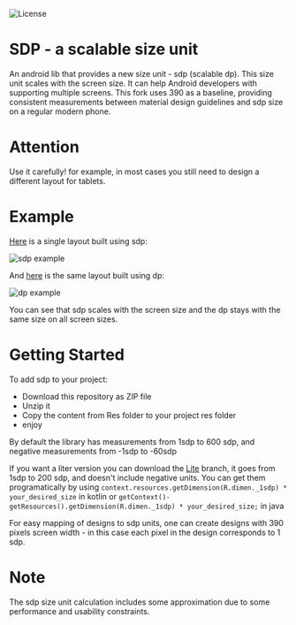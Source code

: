 ![License](https://img.shields.io/github/license/intuit/sdp)

# SDP - a scalable size unit
An android lib that provides a new size unit - sdp (scalable dp). This size unit scales with the screen size. It can help Android developers with supporting multiple screens.
This fork uses 390 as a baseline, providing consistent measurements between material design guidelines and sdp size on a regular modern phone.

# Attention
Use it carefully! for example, in most cases you still need to design a different layout for tablets.

# Example
[Here](https://github.com/intuit/sdp/blob/master/sdp-android/src/main/res/layout/sdp_example.xml) is a single layout built using sdp:

![sdp example](https://github.com/intuit/sdp/blob/master/sdp_example.png)

And [here](https://github.com/intuit/sdp/blob/master/sdp-android/src/main/res/layout/dp_example.xml) is the same layout built using dp:

![dp example](https://github.com/intuit/sdp/blob/master/dp_example.png)

You can see that sdp scales with the screen size and the dp stays with the same size on all screen sizes.

# Getting Started

To add sdp to your project:

* Download this repository as ZIP file
* Unzip it
* Copy the content from Res folder to your project res folder
* enjoy

By default the library has measurements from 1sdp to 600 sdp, and negative measurements from -1sdp to -60sdp

If you want a liter version you can download the [Lite](https://github.com/elMuso/sdp-modern/archive/refs/heads/lite.zip) branch, it goes from 1sdp to 200 sdp, and doesn't include negative units. You can get them 
programatically by using `context.resources.getDimension(R.dimen._1sdp) * your_desired_size` in kotlin or `getContext()-getResources().getDimension(R.dimen._1sdp) * your_desired_size;` in java

For easy mapping of designs to sdp units, one can create designs with 390 pixels screen width - in this case each pixel in the design corresponds to 1 sdp.

# Note
The sdp size unit calculation includes some approximation due to some performance and usability constraints.
